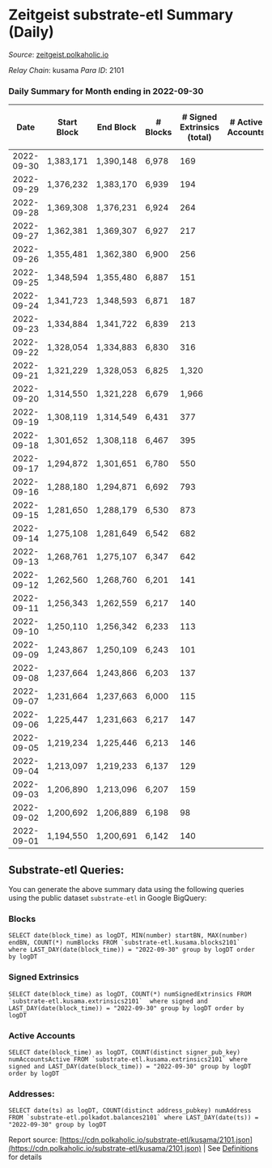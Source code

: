 # Zeitgeist substrate-etl Summary (Daily)

_Source_: [zeitgeist.polkaholic.io](https://zeitgeist.polkaholic.io)

*Relay Chain*: kusama
*Para ID*: 2101



### Daily Summary for Month ending in 2022-09-30


| Date | Start Block | End Block | # Blocks | # Signed Extrinsics (total) | # Active Accounts | # Passive | # New | # Addresses with Balances | # Events | # Transfers | # XCM Transfers In | # XCM Transfers Out |
| ---- | ----------- | --------- | -------- | --------------------------- | ----------------- | --------- | ----- | ------------------------- | -------- | ----------- | ------------------ | ------------------- |
| 2022-09-30 | 1,383,171 | 1,390,148 | 6,978  | 169 |  |  |  | 14,975 | 33,140 | 142  |   |   |
| 2022-09-29 | 1,376,232 | 1,383,170 | 6,939  | 194 |  |  |  |  | 33,937 | 134  |   |   |
| 2022-09-28 | 1,369,308 | 1,376,231 | 6,924  | 264 |  |  |  |  | 33,394 | 266  |   |   |
| 2022-09-27 | 1,362,381 | 1,369,307 | 6,927  | 217 |  |  |  |  | 33,878 | 202  |   |   |
| 2022-09-26 | 1,355,481 | 1,362,380 | 6,900  | 256 |  |  |  |  | 33,161 | 255  |   |   |
| 2022-09-25 | 1,348,594 | 1,355,480 | 6,887  | 151 |  |  |  |  | 33,162 | 95  |   |   |
| 2022-09-24 | 1,341,723 | 1,348,593 | 6,871  | 187 |  |  |  |  | 32,321 | 150  |   |   |
| 2022-09-23 | 1,334,884 | 1,341,722 | 6,839  | 213 |  |  |  |  | 33,168 | 147  |   |   |
| 2022-09-22 | 1,328,054 | 1,334,883 | 6,830  | 316 |  |  |  |  | 32,953 | 343  | 1  |   |
| 2022-09-21 | 1,321,229 | 1,328,053 | 6,825  | 1,320 |  |  |  |  | 36,768 | 602  |   |   |
| 2022-09-20 | 1,314,550 | 1,321,228 | 6,679  | 1,966 |  |  |  |  | 39,266 | 628  |   |   |
| 2022-09-19 | 1,308,119 | 1,314,549 | 6,431  | 377 |  |  |  | 14,963 | 29,809 | 224  |   |   |
| 2022-09-18 | 1,301,652 | 1,308,118 | 6,467  | 395 |  |  |  | 14,958 | 30,838 | 316  |   |   |
| 2022-09-17 | 1,294,872 | 1,301,651 | 6,780  | 550 |  |  |  | 14,961 | 33,558 | 693  |   |   |
| 2022-09-16 | 1,288,180 | 1,294,871 | 6,692  | 793 |  |  |  | 14,953 | 35,729 | 1,115  |   |   |
| 2022-09-15 | 1,281,650 | 1,288,179 | 6,530  | 873 |  |  |  | 14,954 | 34,256 | 1,222  | 1  |   |
| 2022-09-14 | 1,275,108 | 1,281,649 | 6,542  | 682 |  |  |  | 14,951 | 34,550 | 867  |   |   |
| 2022-09-13 | 1,268,761 | 1,275,107 | 6,347  | 642 |  |  |  | 14,939 | 32,612 | 552  |   |   |
| 2022-09-12 | 1,262,560 | 1,268,760 | 6,201  | 141 |  |  |  | 14,917 | 28,003 | 25  |   |   |
| 2022-09-11 | 1,256,343 | 1,262,559 | 6,217  | 140 |  |  |  |  | 28,843 | 26  |   |   |
| 2022-09-10 | 1,250,110 | 1,256,342 | 6,233  | 113 |  |  |  |  | 27,864 | 23  |   |   |
| 2022-09-09 | 1,243,867 | 1,250,109 | 6,243  | 101 |  |  |  | 14,897 | 27,786 | 18  | 1  |   |
| 2022-09-08 | 1,237,664 | 1,243,866 | 6,203  | 137 |  |  |  | 14,896 | 28,651 | 31  |   |   |
| 2022-09-07 | 1,231,664 | 1,237,663 | 6,000  | 115 |  |  |  | 14,889 | 26,997 | 19  |   |   |
| 2022-09-06 | 1,225,447 | 1,231,663 | 6,217  | 147 |  |  |  | 14,885 | 27,778 | 42  | 1  |   |
| 2022-09-05 | 1,219,234 | 1,225,446 | 6,213  | 146 |  |  |  | 14,880 | 27,789 | 27  | 1  |   |
| 2022-09-04 | 1,213,097 | 1,219,233 | 6,137  | 129 |  |  |  | 14,876 | 28,236 | 22  |   |   |
| 2022-09-03 | 1,206,890 | 1,213,096 | 6,207  | 159 |  |  |  | 14,869 | 27,562 | 55  |   |   |
| 2022-09-02 | 1,200,692 | 1,206,889 | 6,198  | 98 |  |  |  | 14,868 | 27,286 | 9  |   |   |
| 2022-09-01 | 1,194,550 | 1,200,691 | 6,142  | 140 |  |  |  | 14,865 | 28,012 | 42  | 3  |   |

## Substrate-etl Queries:
You can generate the above summary data using the following queries using the public dataset `substrate-etl` in Google BigQuery:


### Blocks
```
SELECT date(block_time) as logDT, MIN(number) startBN, MAX(number) endBN, COUNT(*) numBlocks FROM `substrate-etl.kusama.blocks2101`  where LAST_DAY(date(block_time)) = "2022-09-30" group by logDT order by logDT
```


### Signed Extrinsics
```
SELECT date(block_time) as logDT, COUNT(*) numSignedExtrinsics FROM `substrate-etl.kusama.extrinsics2101`  where signed and LAST_DAY(date(block_time)) = "2022-09-30" group by logDT order by logDT
```


### Active Accounts
```
SELECT date(block_time) as logDT, COUNT(distinct signer_pub_key) numAccountsActive FROM `substrate-etl.kusama.extrinsics2101` where signed and LAST_DAY(date(block_time)) = "2022-09-30" group by logDT order by logDT
```


### Addresses:
```
SELECT date(ts) as logDT, COUNT(distinct address_pubkey) numAddress FROM `substrate-etl.polkadot.balances2101` where LAST_DAY(date(ts)) = "2022-09-30" group by logDT
```



Report source: [https://cdn.polkaholic.io/substrate-etl/kusama/2101.json](https://cdn.polkaholic.io/substrate-etl/kusama/2101.json) | See [Definitions](/DEFINITIONS.md) for details
